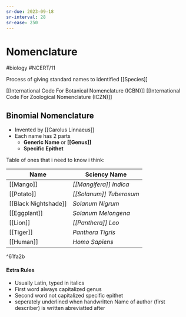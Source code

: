 ```yaml
---
sr-due: 2023-09-18
sr-interval: 28
sr-ease: 250
---
```

# Nomenclature
#biology #NCERT/11 

Process of giving standard names to identified [[Species]]

[[International Code For Botanical Nomenclature (ICBN)]]
[[International Code For Zoological Nomenclature (ICZN)]]

## Binomial Nomenclature
- Invented by [[Carolus Linnaeus]]
- Each name has 2 parts
	- **Generic Name** or **[[Genus]]**
	- **Specific Epithet**

Table of ones that i need to know i think:

| Name                 | Sciency Name        |
| -------------------- | ------------------- |
| [[Mango]]            | *[[Mangifera]] Indica*  |
| [[Potato]]           | *[[Solanum]] Tuberosum* |
| [[Black Nightshade]] | *Solanum Nigrum*    |
| [[Eggplant]]         | *Solanum Melongena* |
| [[Lion]]             | *[[Panthera]] Leo*      |
| [[Tiger]]            | *Panthera Tigris*   |
| [[Human]]            | *Homo Sapiens*                    |

^61fa2b

#### Extra Rules
- Usually Latin, typed in italics
- First word always capitalized genus
- Second word not capitalized specific epithet
- seperately underlined when handwritten
Name of author (first describer) is written abreviatted after 
